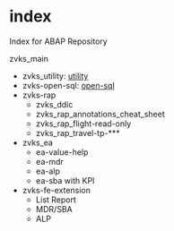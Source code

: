 # index
Index for ABAP Repository

zvks_main
- zvks_utility: [utility](https://github.com/zvikesh/utility)
- zvks-open-sql: [open-sql](https://github.com/zvikesh/open-sql)
- zvks-rap
  - zvks_ddic
  - zvks_rap_annotations_cheat_sheet
  - zvks_rap_flight-read-only
  - zvks_rap_travel-tp-***
- zvks_ea
  - ea-value-help
  - ea-mdr
  - ea-alp
  - ea-sba with KPI
- zvks-fe-extension
  - List Report
  - MDR/SBA
  - ALP
